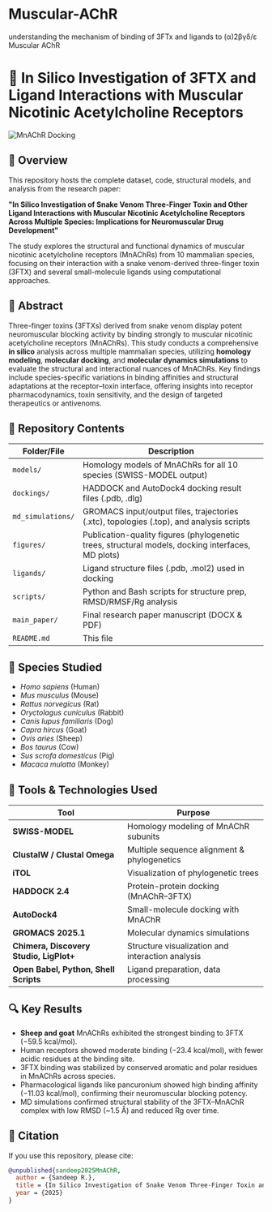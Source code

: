 # Muscular-AChR
understanding the mechanism of binding of 3FTx and ligands to (α)2βγδ/ε Muscular  AChR
# 🧬 In Silico Investigation of 3FTX and Ligand Interactions with Muscular Nicotinic Acetylcholine Receptors

![MnAChR Docking](https://github.com/yourusername/yourrepo/assets/banner.png) <!-- Optional: Add a figure or schematic if you want -->

## 📌 Overview

This repository hosts the complete dataset, code, structural models, and analysis from the research paper:

**"In Silico Investigation of Snake Venom Three-Finger Toxin and Other Ligand Interactions with Muscular Nicotinic Acetylcholine Receptors Across Multiple Species: Implications for Neuromuscular Drug Development"**

The study explores the structural and functional dynamics of muscular nicotinic acetylcholine receptors (MnAChRs) from 10 mammalian species, focusing on their interaction with a snake venom-derived three-finger toxin (3FTX) and several small-molecule ligands using computational approaches.

## 🧪 Abstract

Three-finger toxins (3FTXs) derived from snake venom display potent neuromuscular blocking activity by binding strongly to muscular nicotinic acetylcholine receptors (MnAChRs). This study conducts a comprehensive **in silico** analysis across multiple mammalian species, utilizing **homology modeling**, **molecular docking**, and **molecular dynamics simulations** to evaluate the structural and interactional nuances of MnAChRs. Key findings include species-specific variations in binding affinities and structural adaptations at the receptor–toxin interface, offering insights into receptor pharmacodynamics, toxin sensitivity, and the design of targeted therapeutics or antivenoms.

## 📂 Repository Contents

| Folder/File | Description |
|-------------|-------------|
| `models/` | Homology models of MnAChRs for all 10 species (SWISS-MODEL output) |
| `dockings/` | HADDOCK and AutoDock4 docking result files (.pdb, .dlg) |
| `md_simulations/` | GROMACS input/output files, trajectories (.xtc), topologies (.top), and analysis scripts |
| `figures/` | Publication-quality figures (phylogenetic trees, structural models, docking interfaces, MD plots) |
| `ligands/` | Ligand structure files (.pdb, .mol2) used in docking |
| `scripts/` | Python and Bash scripts for structure prep, RMSD/RMSF/Rg analysis |
| `main_paper/` | Final research paper manuscript (DOCX & PDF) |
| `README.md` | This file |

## 🧬 Species Studied

- *Homo sapiens* (Human)
- *Mus musculus* (Mouse)
- *Rattus norvegicus* (Rat)
- *Oryctolagus cuniculus* (Rabbit)
- *Canis lupus familiaris* (Dog)
- *Capra hircus* (Goat)
- *Ovis aries* (Sheep)
- *Bos taurus* (Cow)
- *Sus scrofa domesticus* (Pig)
- *Macaca mulatta* (Monkey)

## 🧰 Tools & Technologies Used

| Tool | Purpose |
|------|---------|
| **SWISS-MODEL** | Homology modeling of MnAChR subunits |
| **ClustalW / Clustal Omega** | Multiple sequence alignment & phylogenetics |
| **iTOL** | Visualization of phylogenetic trees |
| **HADDOCK 2.4** | Protein-protein docking (MnAChR–3FTX) |
| **AutoDock4** | Small-molecule docking with MnAChR |
| **GROMACS 2025.1** | Molecular dynamics simulations |
| **Chimera, Discovery Studio, LigPlot+** | Structure visualization and interaction analysis |
| **Open Babel, Python, Shell Scripts** | Ligand preparation, data processing |

## 🔍 Key Results

- **Sheep and goat** MnAChRs exhibited the strongest binding to 3FTX (−59.5 kcal/mol).
- Human receptors showed moderate binding (−23.4 kcal/mol), with fewer acidic residues at the binding site.
- 3FTX binding was stabilized by conserved aromatic and polar residues in MnAChRs across species.
- Pharmacological ligands like pancuronium showed high binding affinity (−11.03 kcal/mol), confirming their neuromuscular blocking potency.
- MD simulations confirmed structural stability of the 3FTX–MnAChR complex with low RMSD (~1.5 Å) and reduced Rg over time.

## 📖 Citation

If you use this repository, please cite:

```bibtex
@unpublished{sandeep2025MnAChR,
  author = {Sandeep R.},
  title = {In Silico Investigation of Snake Venom Three-Finger Toxin and Other Ligand Interactions with Muscular Nicotinic Acetylcholine Receptors Across Multiple Species},
  year = {2025}
}
